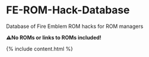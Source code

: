 # FE-ROM-Hack-Database
Database of Fire Emblem ROM hacks for ROM managers

**⚠️No ROMs or links to ROMs included!**

{% include content.html %}

